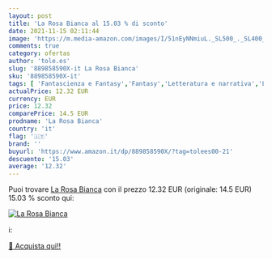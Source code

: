 ```yaml
---
layout: post
title: 'La Rosa Bianca al 15.03 % di sconto'
date: 2021-11-15 02:11:44
image: 'https://m.media-amazon.com/images/I/51nEyNNmiuL._SL500_._SL400_.jpg'
comments: true
category: ofertas
author: 'tole.es'
slug: '889858590X-it La Rosa Bianca'
sku: '889858590X-it'
tags: [ 'Fantascienza e Fantasy','Fantasy','Letteratura e narrativa','Libri','Narrativa di genere', ]
actualPrice: 12.32 EUR
currency: EUR
price: 12.32
comparePrice: 14.5 EUR
prodname: 'La Rosa Bianca'
country: 'it'
flag: '🇮🇹'
brand: ''
buyurl: 'https://www.amazon.it/dp/889858590X/?tag=tolees00-21'
descuento: '15.03'
average: '12.32'
---
```


Puoi trovare [La Rosa Bianca](https://www.amazon.it/dp/889858590X/?tag=tolees00-21) con il prezzo 12.32 EUR (originale: 14.5 EUR) 15.03 % sconto qui:

[![La Rosa Bianca](https://m.media-amazon.com/images/I/51nEyNNmiuL._SL500_._SL400_.jpg)](https://www.amazon.it/dp/889858590X/?tag=tolees00-21)

ℹ️:


[🛒 Acquista qui!!](https://www.amazon.it/dp/889858590X/?tag=tolees00-21)

